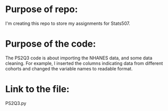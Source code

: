 # Purpose of repo:
I'm creating this repo to store my assignments for Stats507.
# Purpose of the code:
The PS2Q3 code is about importing the NHANES data, and some data cleaning.
For example, I inserted the columns indicating data from different cohorts and changed the variable names to readable format.
# Link to the file:
PS2Q3.py
